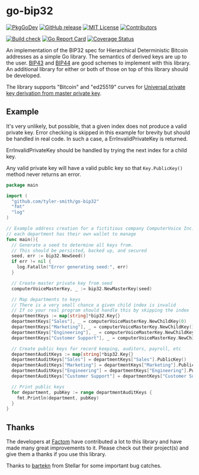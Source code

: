 # go-bip32

[![PkgGoDev](https://pkg.go.dev/badge/tyler-smith/go-bip32)](https://pkg.go.dev/tyler-smith/go-bip32)
[![GitHub release](https://img.shields.io/github/release/Naereen/StrapDown.js.svg)](https://GitHub.com/Naereen/StrapDown.js/releases/)
[![MIT License](https://img.shields.io/github/license/tyler-smith/go-bip32.svg?maxAge=2592000&color=blue)](https://github.com/tyler-smith/go-bip32/blob/master/LICENSE)
[![Contributors](https://img.shields.io/github/contributors/tyler-smith/go-bip32.svg?color=blue)](https://github.com/tyler-smith/go-bip32/graphs/contributors)

[![Build check](https://github.com/tyler-smith/go-bip32/workflows/build-check/badge.svg?branch=master)](https://github.com/tyler-smith/go-bip32/actions?query=workflow%3Abuild-check+branch%3Amaster)
[![Go Report Card](https://goreportcard.com/badge/github.com/tyler-smith/go-bip32)](https://goreportcard.com/report/github.com/tyler-smith/go-bip32)
[![Coverage Status](https://coveralls.io/repos/github/tyler-smith/go-bip32/badge.svg)](https://coveralls.io/github/tyler-smith/go-bip32)

An implementation of the BIP32 spec for Hierarchical Deterministic Bitcoin addresses as a simple Go library. The semantics of derived keys are up to the user. [BIP43](https://github.com/bitcoin/bips/blob/master/bip-0043.mediawiki) and [BIP44](https://github.com/bitcoin/bips/blob/master/bip-0044.mediawiki) are good schemes to implement with this library. An additional library for either or both of those on top of this library should be developed.

The library supports "Bitcoin" and "ed25519" curves for [Universal private key derivation from master private key](https://github.com/satoshilabs/slips/blob/master/slip-0010.md).

## Example

It's very unlikely, but possible, that a given index does not produce a valid
private key. Error checking is skipped in this example for brevity but should be handled in real code. In such a case, a ErrInvalidPrivateKey is returned.

ErrInvalidPrivateKey should be handled by trying the next index for a child key.

Any valid private key will have a valid public key so that `Key.PublicKey()`
method never returns an error.

```go
package main

import (
  "github.com/tyler-smith/go-bip32"
  "fmt"
  "log"
)

// Example address creation for a fictitious company ComputerVoice Inc. where
// each department has their own wallet to manage
func main(){
  // Generate a seed to determine all keys from.
  // This should be persisted, backed up, and secured
  seed, err := bip32.NewSeed()
  if err != nil {
    log.Fatalln("Error generating seed:", err)
  }

  // Create master private key from seed
  computerVoiceMasterKey, _ := bip32.NewMasterKey(seed)

  // Map departments to keys
  // There is a very small chance a given child index is invalid
  // If so your real program should handle this by skipping the index
  departmentKeys := map[string]*bip32.Key{}
  departmentKeys["Sales"], _ = computerVoiceMasterKey.NewChildKey(0)
  departmentKeys["Marketing"], _ = computerVoiceMasterKey.NewChildKey(1)
  departmentKeys["Engineering"], _ = computerVoiceMasterKey.NewChildKey(2)
  departmentKeys["Customer Support"], _ = computerVoiceMasterKey.NewChildKey(3)

  // Create public keys for record keeping, auditors, payroll, etc
  departmentAuditKeys := map[string]*bip32.Key{}
  departmentAuditKeys["Sales"] = departmentKeys["Sales"].PublicKey()
  departmentAuditKeys["Marketing"] = departmentKeys["Marketing"].PublicKey()
  departmentAuditKeys["Engineering"] = departmentKeys["Engineering"].PublicKey()
  departmentAuditKeys["Customer Support"] = departmentKeys["Customer Support"].PublicKey()

  // Print public keys
  for department, pubKey := range departmentAuditKeys {
    fmt.Println(department, pubKey)
  }
}
```

## Thanks

The developers at [Factom](https://www.factom.com/) have contributed a lot to this library and have made many great improvements to it. Please check out their project(s) and give them a thanks if you use this library.

Thanks to [bartekn](https://github.com/bartekn) from Stellar for some important bug catches.
